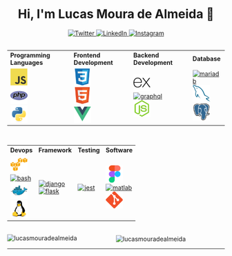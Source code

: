 <h1 align="center">Hi, I'm Lucas Moura de Almeida 👋</h1>

<div align="center">
  <a href="https://twitter.com/moura_lucaz" target="blank">
    <img src="https://raw.githubusercontent.com/rahuldkjain/github-profile-readme-generator/master/src/images/icons/Social/twitter.svg" alt="Twitter" height="30" width="40" />
  </a>
  <a href="https://linkedin.com/in/lucasmouradealmeida" target="blank">
    <img src="https://raw.githubusercontent.com/rahuldkjain/github-profile-readme-generator/master/src/images/icons/Social/linked-in-alt.svg" alt="LinkedIn" height="30" width="40" />
  </a>
  <a href="https://instagram.com/moura_lucaz" target="blank">
    <img src="https://raw.githubusercontent.com/rahuldkjain/github-profile-readme-generator/master/src/images/icons/Social/instagram.svg" alt="Instagram" height="30" width="40" />
  </a>
</div>

<br>

<div align="center">
  <table>
    <tr>
      <td><b>Programming Languages</b></td>
      <td><b>Frontend Development</b></td>
      <td><b>Backend Development</b></td>
      <td><b>Database</b></td>
    </tr>
    <tr>
      <td>
        <a href="https://developer.mozilla.org/en-US/docs/Web/JavaScript" target="_blank">
          <img src="https://raw.githubusercontent.com/devicons/devicon/master/icons/javascript/javascript-original.svg" alt="javascript" width="40" height="40"/>
        </a><br>
        <a href="https://www.php.net" target="_blank">
          <img src="https://raw.githubusercontent.com/devicons/devicon/master/icons/php/php-original.svg" alt="php" width="40" height="40"/>
        </a><br>
        <a href="https://www.python.org" target="_blank">
          <img src="https://raw.githubusercontent.com/devicons/devicon/master/icons/python/python-original.svg" alt="python" width="40" height="40"/>
        </a>
      </td>
      <td>
        <a href="https://www.w3schools.com/css/" target="_blank">
          <img src="https://raw.githubusercontent.com/devicons/devicon/master/icons/css3/css3-original.svg" alt="css3" width="40" height="40"/>
        </a><br>
        <a href="https://www.w3.org/html/" target="_blank">
          <img src="https://raw.githubusercontent.com/devicons/devicon/master/icons/html5/html5-original.svg" alt="html5" width="40" height="40"/>
        </a><br>
        <a href="https://vuejs.org/" target="_blank">
          <img src="https://raw.githubusercontent.com/devicons/devicon/master/icons/vuejs/vuejs-original.svg" alt="vuejs" width="40" height="40"/>
        </a>
      </td>
      <td>
        <a href="https://expressjs.com" target="_blank">
          <img src="https://raw.githubusercontent.com/devicons/devicon/master/icons/express/express-original.svg" alt="express" width="40" height="40"/>
        </a><br>
        <a href="https://graphql.org" target="_blank">
          <img src="https://www.vectorlogo.zone/logos/graphql/graphql-icon.svg" alt="graphql" width="40" height="40"/>
        </a><br>
        <a href="https://nodejs.org" target="_blank">
          <img src="https://raw.githubusercontent.com/devicons/devicon/master/icons/nodejs/nodejs-original.svg" alt="nodejs" width="40" height="40"/>
        </a>
      </td>
      <td>
        <a href="https://mariadb.org/" target="_blank">
          <img src="https://www.vectorlogo.zone/logos/mariadb/mariadb-icon.svg" alt="mariadb" width="40" height="40"/>
        </a><br>
        <a href="https://www.mysql.com/" target="_blank">
          <img src="https://raw.githubusercontent.com/devicons/devicon/master/icons/mysql/mysql-original.svg" alt="mysql" width="40" height="40"/>
        </a><br>
        <a href="https://www.postgresql.org" target="_blank">
          <img src="https://raw.githubusercontent.com/devicons/devicon/master/icons/postgresql/postgresql-original.svg" alt="postgresql" width="40" height="40"/>
        </a>
      </td>
    </tr>
  </table>
</div>

<br>

<div align="center">
  <table>
    <tr>
      <td><b>Devops</b></td>
      <td><b>Framework</b></td>
      <td><b>Testing</b></td>
      <td><b>Software</b></td>
    </tr>
    <tr>
      <td>
        <a href="https://aws.amazon.com" target="_blank">
          <img src="https://raw.githubusercontent.com/devicons/devicon/master/icons/amazonwebservices/amazonwebservices-original.svg" alt="aws" width="40" height="40"/>
        </a><br>
        <a href="https://www.gnu.org/software/bash/" target="_blank">
          <img src="https://www.vectorlogo.zone/logos/gnu_bash/gnu_bash-icon.svg" alt="bash" width="40" height="40"/>
        </a><br>
        <a href="https://www.docker.com/" target="_blank">
          <img src="https://raw.githubusercontent.com/devicons/devicon/master/icons/docker/docker-original.svg" alt="docker" width="40" height="40"/>
        </a><br>
        <a href="https://www.linux.org/" target="_blank">
          <img src="https://raw.githubusercontent.com/devicons/devicon/master/icons/linux/linux-original.svg" alt="linux" width="40" height="40"/>
        </a>
      </td>
      <td>
        <a href="https://www.djangoproject.com/" target="_blank">
          <img src="https://www.vectorlogo.zone/logos/djangoproject/djangoproject-icon.svg" alt="django" width="40" height="40"/>
        </a><br>
        <a href="https://flask.palletsprojects.com/" target="_blank">
          <img src="https://www.vectorlogo.zone/logos/pocoo_flask/pocoo_flask-icon.svg" alt="flask" width="40" height="40"/>
        </a>
      </td>
      <td>
        <a href="https://jestjs.io" target="_blank">
          <img src="https://www.vectorlogo.zone/logos/jestjsio/jestjsio-icon.svg" alt="jest" width="40" height="40"/>
        </a>
      </td>
      <td>
        <a href="https://www.figma.com/" target="_blank">
          <img src="https://raw.githubusercontent.com/devicons/devicon/master/icons/figma/figma-original.svg" alt="figma" width="40" height="40"/>
        </a><br>
        <a href="https://www.mathworks.com/" target="_blank">
          <img src="https://upload.wikimedia.org/wikipedia/commons/2/21/Matlab_Logo.png" alt="matlab" width="40" height="40"/>
        </a><br>
        <a href="https://git-scm.com/" target="_blank">
          <img src="https://raw.githubusercontent.com/devicons/devicon/master/icons/git/git-original.svg" alt="git" width="40" height="40"/>
        </a>
      </td>
    </tr>
  </table>
</div>

<br>

<div align="center">
  <img align="left" src="https://github-readme-stats.vercel.app/api/top-langs?username=lucasmouradealmeida&show_icons=true&locale=en&layout=compact" alt="lucasmouradealmeida" />
  <img align="center" src="https://github-readme-stats.vercel.app/api?username=lucasmouradealmeida&show_icons=true&locale=en" alt="lucasmouradealmeida" />
</div>

---
